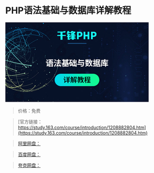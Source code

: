 # PHP语法基础与数据库详解教程

![img](../../../assets/study163/free/f13305f54dc44d32a1731be18d4d9467.jpg)

> 价格：免费

> [官方链接：https://study.163.com/course/introduction/1208882804.htm](https://study.163.com/course/introduction/1208882804.htm)

> [阿里网盘：]()

> [百度网盘：]()

> [夸克网盘：]()
